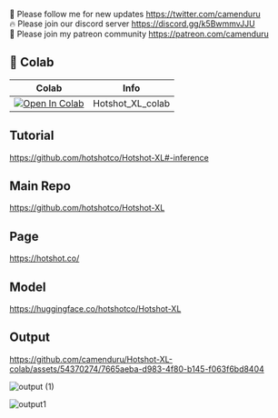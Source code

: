 🐣 Please follow me for new updates https://twitter.com/camenduru <br />
🔥 Please join our discord server https://discord.gg/k5BwmmvJJU <br />
🥳 Please join my patreon community https://patreon.com/camenduru <br />

## 🦒 Colab

| Colab | Info
| --- | --- |
[![Open In Colab](https://colab.research.google.com/assets/colab-badge.svg)](https://colab.research.google.com/github/camenduru/Hotshot-XL-colab/blob/main/Hotshot_XL_colab.ipynb) | Hotshot_XL_colab

## Tutorial
https://github.com/hotshotco/Hotshot-XL#-inference

## Main Repo
https://github.com/hotshotco/Hotshot-XL

## Page
https://hotshot.co/

## Model
https://huggingface.co/hotshotco/Hotshot-XL

## Output

https://github.com/camenduru/Hotshot-XL-colab/assets/54370274/7665aeba-d983-4f80-b145-f063f6bd8404

![output (1)](https://github.com/camenduru/Hotshot-XL-colab/assets/54370274/954e9604-51a7-4097-9597-273be366a7ed)

![output1](https://github.com/camenduru/Hotshot-XL-colab/assets/54370274/24847b8c-2d45-44cc-ac33-da4bbff2719f)
